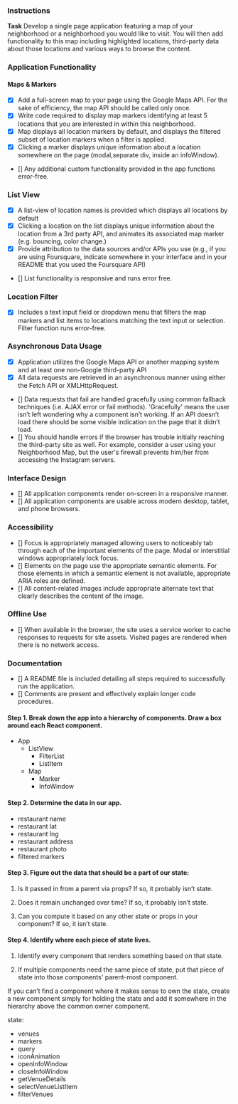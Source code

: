 ### Instructions

**Task**
Develop a single page application featuring a map of your neighborhood or a neighborhood you would like to visit. You will then add functionality to this map including highlighted locations, third-party data about those locations and various ways to browse the content.

### Application Functionality

#### Maps & Markers

- [x] Add a full-screen map to your page using the Google Maps API. For the sake of efficiency, the map API should be called only once.
- [x] Write code required to display map markers identifying at least 5 locations that you are interested in within this neighborhood.
- [x] Map displays all location markers by default, and displays the filtered subset of location markers when a filter is applied.
- [x] Clicking a marker displays unique information about a location somewhere on the page (modal,separate div, inside an infoWindow).
- [] Any additional custom functionality provided in the app functions error-free.

### List View
- [x] A list-view of location names is provided which displays all locations by default
- [x] Clicking a location on the list displays unique information about the location from a 3rd party API, and animates its associated map marker (e.g. bouncing, color change.)
- [x] Provide attribution to the data sources and/or APIs you use (e.g., if you are using Foursquare, indicate somewhere in your interface and in your README that you used the Foursquare API)
- [] List functionality is responsive and runs error free.

### Location Filter
- [x] Includes a text input field or dropdown menu that filters the map markers and list items to locations matching the text input or selection. Filter function runs error-free.

### Asynchronous Data Usage
- [x] Application utilizes the Google Maps API or another mapping system and at least one non-Google third-party API
- [x] All data requests are retrieved in an asynchronous manner using either the Fetch API or XMLHttpRequest.
- [] Data requests that fail are handled gracefully using common fallback techniques (i.e. AJAX error or fail methods). 'Gracefully' means the user isn’t left wondering why a component isn’t working. If an API doesn’t load there should be some visible indication on the page that it didn’t load.
- [] You should handle errors if the browser has trouble initially reaching the third-party site as well. For example, consider a user using your Neighborhood Map, but the user's firewall prevents him/her from accessing the Instagram servers.

### Interface Design
- [] All application components render on-screen in a responsive manner.
- [] All application components are usable across modern desktop, tablet, and phone browsers.

### Accessibility
- [] Focus is appropriately managed allowing users to noticeably tab through each of the important elements of the page. Modal or interstitial windows appropriately lock focus.
- [] Elements on the page use the appropriate semantic elements. For those elements in which a semantic element is not available, appropriate ARIA roles are defined.
- [] All content-related images include appropriate alternate text that clearly describes the content of the image.

### Offline Use
- [] When available in the browser, the site uses a service worker to cache responses to requests for site assets. Visited pages are rendered when there is no network access.

### Documentation
- [] A README file is included detailing all steps required to successfully run the application.
- [] Comments are present and effectively explain longer code procedures.

#### Step 1. Break down the app into a hierarchy of components. Draw a box around each React component.
- App
  - ListView
    - FilterList
    - ListItem
  - Map
    - Marker
    - InfoWindow

#### Step 2. Determine the data in our app.
- restaurant name
- restaurant lat
- restaurant lng
- restaurant address
- restaurant photo
- filtered markers

#### Step 3. Figure out the data that should be a part of our state:
1.  Is it passed in from a parent via props? If so, it probably isn’t state.

2.  Does it remain unchanged over time? If so, it probably isn’t state.

3.  Can you compute it based on any other state or props in your component?
    If so, it isn’t state.

#### Step 4. Identify where each piece of state lives.
1.  Identify every component that renders something based on that state.

2.  If multiple components need the same piece of state, put that piece of state into those components' parent-most component.

If you can’t find a component where it makes sense to own the state, create a new component simply for holding the state and add it somewhere in the hierarchy above the common owner component.

state:
- venues
- markers
- query
- iconAnimation
- openInfoWindow
- closeInfoWindow
- getVenueDetails
- selectVenueListItem
- filterVenues
